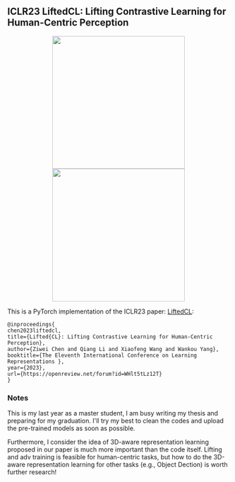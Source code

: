 ## ICLR23 LiftedCL: Lifting Contrastive Learning for Human-Centric Perception
<p align="center">
  <img src="https://user-images.githubusercontent.com/53289490/222353213-a57db9b2-1177-4260-8703-9240c923f368.png" width="300">
  <img src="https://user-images.githubusercontent.com/53289490/222353348-e9d1ad9e-291c-409f-97fd-e9f06b385ca5.png" width="300">
</p>

This is a PyTorch implementation of the ICLR23 paper: [LiftedCL](https://openreview.net/forum?id=WHlt5tLz12T):
```
@inproceedings{
chen2023liftedcl,
title={Lifted{CL}: Lifting Contrastive Learning for Human-Centric Perception},
author={Ziwei Chen and Qiang Li and Xiaofeng Wang and Wankou Yang},
booktitle={The Eleventh International Conference on Learning Representations },
year={2023},
url={https://openreview.net/forum?id=WHlt5tLz12T}
}
```

### Notes

This is my last year as a master student, I am busy writing my thesis and preparing for my graduation. I'll try my best to clean the codes and upload the pre-trained models as soon as possible.

Furthermore, I consider the idea of 3D-aware representation learning proposed in our paper is much more important than the code itself. Lifting and adv training is feasible for human-centric tasks, but how to do the 3D-aware representation learning for other tasks (e.g., Object Dection) is worth further research! 

